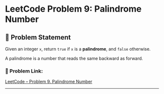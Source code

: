 # LeetCode Problem 9: Palindrome Number

## 🧠 Problem Statement

Given an integer `x`, return `true` if `x` is a **palindrome**, and `false` otherwise.

A palindrome is a number that reads the same backward as forward.

### 🔗 Problem Link:  
[LeetCode – Problem 9. Palindrome Number](https://leetcode.com/problems/palindrome-number/)

---

